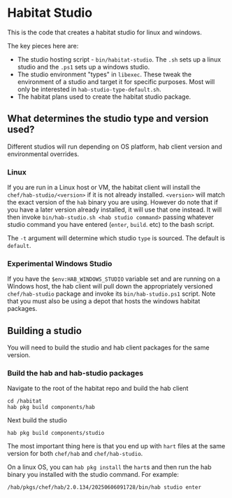 # Habitat Studio

This is the code that creates a habitat studio for linux and windows.

The key pieces here are:

* The studio hosting script - `bin/habitat-studio`. The `.sh` sets up a linux studio and the `.ps1` sets up a windows studio.
* The studio environment "types" in `libexec`. These tweak the environment of a studio and target it for specific purposes. Most will only be interested in `hab-studio-type-default.sh`.
* The habitat plans used to create the habitat studio package.

## What determines the studio type and version used?

Different studios will run depending on OS platform, hab client version and environmental overrides.

### Linux

If you are run in a Linux host or VM, the habitat client will install the `chef/hab-studio/<version>` if it is not already installed. `<version>` will match the exact version of the `hab` binary you are using. However do note that if you have a later version already installed, it will use that one instead. It will then invoke `bin/hab-studio.sh <hab studio command>` passing whatever studio command you have entered (`enter`, `build`. etc) to the bash script.

The `-t` argument will determine which studio `type` is sourced. The default is `default`.

### Experimental Windows Studio

If you have the `$env:HAB_WINDOWS_STUDIO` variable set and are running on a Windows host, the hab client will pull down the appropriately versioned `chef/hab-studio` package and invoke its `bin/hab-studio.ps1` script. Note that you must also be using a depot that hosts the windows habitat packages.

## Building a studio

You will need to build the studio and hab client packages for the same version.

### Build the hab and hab-studio packages

Navigate to the root of the habitat repo and build the hab client

```
cd /habitat
hab pkg build components/hab
```

Next build the studio

```
hab pkg build components/studio
```

The most important thing here is that you end up with `hart` files at the same version for both `chef/hab` and `chef/hab-studio`.

On a linux OS, you can `hab pkg install` the `hart`s and then run the hab binary you installed with the studio command. For example:

```
/hab/pkgs/chef/hab/2.0.134/20250606091728/bin/hab studio enter
```
